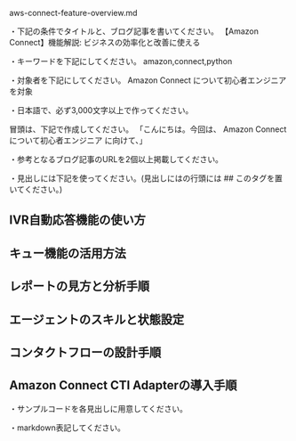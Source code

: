 aws-connect-feature-overview.md

・下記の条件でタイトルと、ブログ記事を書いてください。
【Amazon Connect】機能解説: ビジネスの効率化と改善に使える

・キーワードを下記にしてください。
amazon,connect,python

・対象者を下記にしてください。
  Amazon Connect について初心者エンジニアを対象


・日本語で、必ず3,000文字以上で作ってください。

冒頭は、下記で作成してください。
「こんにちは。今回は、
Amazon Connectについて初心者エンジニア
に向けて、」

・参考となるブログ記事のURLを2個以上掲載してください。

・見出しには下記を使ってください。(見出しにはの行頭には ## このタグを置いてください。)
## IVR自動応答機能の使い方
## キュー機能の活用方法
## レポートの見方と分析手順
## エージェントのスキルと状態設定
## コンタクトフローの設計手順
## Amazon Connect CTI Adapterの導入手順

・サンプルコードを各見出しに用意してください。

・markdown表記してください。

